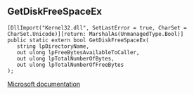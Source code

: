 ## GetDiskFreeSpaceEx

```
[DllImport("Kernel32.dll", SetLastError = true, CharSet = CharSet.Unicode)][return: MarshalAs(UnmanagedType.Bool)]
public static extern bool GetDiskFreeSpaceEx(
   string lpDirectoryName,
   out ulong lpFreeBytesAvailableToCaller,
   out ulong lpTotalNumberOfBytes,
   out ulong lpTotalNumberOfFreeBytes
);
```

[Microsoft documentation](https://docs.microsoft.com/en-us/windows/win32/api/fileapi/nf-fileapi-getdiskfreespaceexw)
